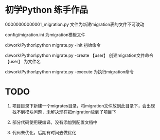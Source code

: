 # 初学Python 练手作品

00000000000001_migration.py 文件为新建migration表的文件不可改动

config/migration.ini 为migration模板文件

d:\work\Python\python migrate.py -init 初始命令

d:\work\Python\python migrate.py -create 【user】 创建migration文件命令 【user】 为文件名

d:\work\Python\python migrate.py -execute 为执行migration命令

# TODO
1. 项目目录下新建一个migrates目录，将migration文件放到此目录下，会出现找不到模块问题，未解决现在把migration放到了项目下

2. 部分代码使用硬编译，没有添加到配置文档中

3. 代码未优化，后期有时间去做优化

